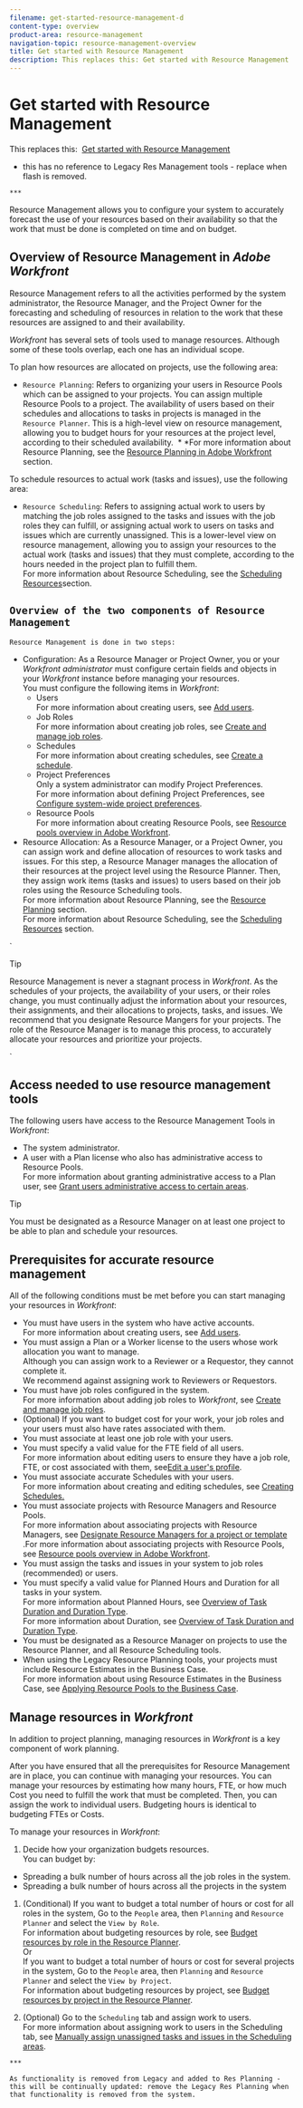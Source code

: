 ```yaml
---
filename: get-started-resource-management-d
content-type: overview
product-area: resource-management
navigation-topic: resource-management-overview
title: Get started with Resource Management
description: This replaces this: Get started with Resource Management
---
```


# Get started with Resource Management

<!--
<p data-mc-conditions="QuicksilverOrClassic.Draft mode"> This replaces this:&nbsp;<a href="../../resource-mgmt/resource-mgmt-overview/get-started-resource-management.md" class="MCXref xref" xrefformat="{para}">Get started with Resource Management </a>&nbsp; </p>
-->

This replaces this:&nbsp; [Get started with Resource Management](../../resource-mgmt/resource-mgmt-overview/get-started-resource-management.md)&nbsp;

<!--
<p data-mc-conditions="QuicksilverOrClassic.Draft mode"> - this has no reference to Legacy Res Management tools - replace when flash is removed.&nbsp; </p>
-->

- this has no reference to Legacy Res Management tools - replace when flash is removed.&nbsp;

<!--
<p data-mc-conditions="QuicksilverOrClassic.Draft mode"><span class="wysiwyg-color-pink">***</span> </p>
-->

`***`

Resource Management allows you to configure your system to accurately forecast the use of your resources based on their availability so that the work that must be done is completed on time and on budget.&nbsp;

## Overview of Resource Management in *Adobe Workfront*

Resource Management refers to all the activities performed by the system administrator, the Resource Manager, and the Project Owner&nbsp;for the forecasting and scheduling of resources in relation to the work that these resources are assigned to and their availability. &nbsp;

*Workfront* has several sets of tools used to manage resources. Although some of these tools overlap, each one has an individual scope.&nbsp;

To plan how resources are allocated on projects, use the following area:&nbsp;

* `Resource Planning`: Refers to organizing your users in Resource Pools which can be assigned to your projects. You can assign multiple Resource Pools to a project. The availability of users based on their schedules and allocations to tasks in projects is managed in the `Resource Planner`. This is a high-level view on resource management, allowing you to budget hours for your resources at the project level, according to their scheduled availability. &nbsp;* 
  *For more information about Resource Planning, see the [Resource Planning in Adobe Workfront](../../resource-mgmt/resource-planning/resource-planning-overview.md) section.&nbsp;

To schedule resources to actual work (tasks and issues), use the following area:&nbsp;

* `Resource Scheduling`: Refers to assigning actual work to users&nbsp;by matching the job roles assigned to the tasks and issues with the&nbsp;job roles they can fulfill, or assigning actual work to users on tasks and issues which are currently unassigned.&nbsp;This is a lower-level view on resource management, allowing you to assign&nbsp;your resources to the actual work (tasks and issues) that they must complete, according to the hours needed in the project plan to fulfill them.  
  For more information about Resource Scheduling, see the [Scheduling Resources](../../resource-mgmt/resource-scheduling/resource-scheduling-overview.md)section.

## `Overview of the two components of Resource Management`

`Resource Management is done in two steps:`

<ul> 
 <li><span class="wysiwyg-color-pink"><span class="bold">Configuration</span>: As a Resource Manager or Project Owner, you or your <em>Workfront administrator</em> must configure certain fields and objects in your <em>Workfront</em> instance before managing your resources.&nbsp;</span> <br><span class="wysiwyg-color-pink">You must configure&nbsp;the following items in <em>Workfront</em>:</span> <br> 
  <ul> 
   <li><span class="wysiwyg-color-pink">Users</span> <br><span class="wysiwyg-color-pink">For more information about creating users, see <a href="../../administration-and-setup/add-users/create-and-manage-users/add-users.md" class="MCXref xref" xrefformat="{para}">Add users</a>.</span> </li> 
   <li><span class="wysiwyg-color-pink">Job Roles</span> <br><span class="wysiwyg-color-pink">For more information about creating job roles, see <a href="../../administration-and-setup/set-up-workfront/organizational-setup/create-manage-job-roles.md" class="MCXref xref" xrefformat="{para}">Create and manage job roles</a>.</span> </li> 
   <li><span class="wysiwyg-color-pink">Schedules</span> <br><span class="wysiwyg-color-pink">For more information about creating schedules, see <a href="../../administration-and-setup/set-up-workfront/configure-timesheets-schedules/create-schedules.md" class="MCXref xref" xrefformat="{para}">Create a schedule</a>.</span> </li> 
   <li><span class="wysiwyg-color-pink">Project Preferences</span> <br><span class="wysiwyg-color-pink">
     <note type="tip">
       Only a system administrator can modify Project Preferences.
      <br>
     </note>For more information about defining Project Preferences, see <a href="../../administration-and-setup/set-up-workfront/configure-system-defaults/set-project-preferences.md" class="MCXref xref" xrefformat="{para}">Configure system-wide project preferences</a>.</span> </li> 
   <li><span class="wysiwyg-color-pink">Resource Pools</span> <br><span class="wysiwyg-color-pink">For more information about creating Resource Pools, see <a href="../../resource-mgmt/resource-planning/resource-pools/work-with-resource-pools.md" class="MCXref xref" xrefformat="{para}"> Resource pools overview in Adobe Workfront</a>.</span> </li> 
  </ul> </li> 
 <li><span class="wysiwyg-color-pink"><span class="bold">Resource Allocation</span>: As a Resource Manager, or a Project Owner, you can assign work and define allocation of resources to work tasks and issues. For this step, a Resource Manager manages the allocation of their resources at the project level using the Resource Planner. Then, they assign work items (tasks and issues) to users based on their job roles using the Resource Scheduling tools.&nbsp;</span> <br><span class="wysiwyg-color-pink">For more information about Resource Planning, see the <a href="../../resource-mgmt/resource-planning/resource-planning-overview.md">Resource Planning</a> section.</span> <br><span class="wysiwyg-color-pink">For more information about Resource Scheduling, see the <a href="../../resource-mgmt/resource-scheduling/resource-scheduling-overview.md">Scheduling Resources</a> section.&nbsp;</span> </li> 
</ul>

`

>[!TIP]
>
>Resource Management is never a stagnant&nbsp;process&nbsp;in *Workfront*. As the schedules of your projects, the availability&nbsp;of your users, or their roles change, you must continually adjust the information about your resources, their assignments, and their allocations to projects, tasks, and issues. We recommend that you designate Resource Mangers for your projects. The role of the Resource Manager is to manage this process, to&nbsp;accurately allocate&nbsp;your resources and prioritize your projects.&nbsp;

`

## Access needed to use resource management tools

The following users have access to the Resource Management Tools in *Workfront*:

* The system administrator.
* A user with a Plan license who also has administrative access to Resource Pools.   
  For more information about granting administrative access to a Plan user, see [Grant users administrative access to certain areas](../../administration-and-setup/add-users/configure-and-grant-access/grant-users-admin-access-certain-areas.md).

>[!TIP]
>
>You must be designated as a Resource Manager on at least one project to be able to plan and schedule your resources.&nbsp;

## Prerequisites for accurate resource management&nbsp;

All of the following conditions must be met before you can start managing your resources in *Workfront*:

<ul> 
 <li> You must have users in the system who have active accounts.<br>For more information about creating users, see <a href="../../administration-and-setup/add-users/create-and-manage-users/add-users.md" class="MCXref xref" xrefformat="{para}">Add users</a>.</li> 
 <li> You must assign a Plan or a Worker license to the users whose work allocation you want to manage.<br><note type="tip">
    Although you can assign work to a Reviewer or a Requestor, they cannot complete it. 
   <br>We recommend against assigning work to Reviewers or Requestors.
  </note></li> 
 <li> You must have job roles configured in the system.<br>For more information about adding job roles to <em>Workfront</em>, see <a href="../../administration-and-setup/set-up-workfront/organizational-setup/create-manage-job-roles.md" class="MCXref xref" xrefformat="{para}">Create and manage job roles</a>.</li> 
 <li> (Optional) If you want to budget cost for your work, your job roles and your users must also have rates associated with them.<br></li> 
 <li> You must associate at least one job role with your users.<br></li> 
 <li> You must specify a valid value for the FTE field of all users.<br>For more information about editing users to ensure they have a job role, FTE, or cost associated with them,&nbsp;see<a href="../../administration-and-setup/add-users/create-and-manage-users/edit-a-users-profile.md" class="MCXref xref" xrefformat="{para}">Edit a user's profile</a>.</li> 
 <li>You must associate accurate Schedules with your users.<br>For more information about creating and editing schedules, see <a href="../../administration-and-setup/set-up-workfront/configure-timesheets-schedules/create-schedules.md">Creating Schedules.</a></li> 
 <li>You must associate projects with Resource Managers and Resource Pools.<br>For more information about associating projects with Resource Managers, see <a href="../../manage-work/projects/planning-a-project/designate-resource-managers-for-projects-and-templates.md" class="MCXref xref" xrefformat="{para}">Designate Resource Managers for a project or template </a>.For more information about associating projects with Resource Pools, see <a href="../../resource-mgmt/resource-planning/resource-pools/work-with-resource-pools.md" class="MCXref xref" xrefformat="{para}"> Resource pools overview in Adobe Workfront</a>.</li> 
 <li>You must assign the tasks and issues in your system to job roles (recommended) or users.</li> 
 <li>You must specify a valid value for Planned Hours and Duration for all tasks in your system.<br>For more information about Planned Hours, see <a href="../../manage-work/tasks/taskdurtn/task-duration-and-duration-type.md" class="MCXref xref" xrefformat="{para}">Overview of Task Duration and Duration Type</a>.<br>For more information about Duration, see <a href="../../manage-work/tasks/taskdurtn/task-duration-and-duration-type.md" class="MCXref xref" xrefformat="{para}">Overview of Task Duration and Duration Type</a>.</li> 
 <li>You must be designated as a Resource Manager on projects to use the Resource Planner, and all Resource Scheduling tools.&nbsp;</li> 
 <li>When using the Legacy Resource Planning tools, your projects must include Resource Estimates in the Business Case.<br>For more information about using Resource Estimates in the Business Case, see <a href="apply-legacy-pools-to-business-case.md">Applying Resource Pools to the Business Case</a>.</li> 
</ul>

## Manage resources in *Workfront*

In addition to project planning, managing resources in *Workfront* is a key component of work planning.&nbsp;

After you have ensured that all the prerequisites for Resource Management are in place, you can continue with managing your resources. You can manage your resources by estimating how many hours, FTE, or how much Cost you need to fulfill the work that must be completed. Then, you can assign the work to individual users. Budgeting hours is identical to budgeting FTEs or Costs.&nbsp;

To manage your resources in *Workfront*:

1. Decide how your organization budgets resources.  
   You can budget by:

  * Spreading a bulk number of hours across all the job roles in the system.  
  * Spreading a bulk number of hours across all the projects in the system

1. (Conditional) If you want to budget a total number of hours or cost for all roles in the system, Go to the `People` area, then `Planning` and `Resource Planner` and select the `View by Role`.  
   For information about budgeting resources by role, see [Budget resources by role in the Resource Planner](../../resource-mgmt/resource-planning/budget-by-role-resource-planner-d.md).  
   Or  
   If you want to budget a total number of hours or cost for several projects in the system, Go to the `People` area, then `Planning` and `Resource Planner` and select the `View by Project`.  
   For information about budgeting resources by project, see [Budget resources by project in the Resource Planner](../../resource-mgmt/resource-planning/budget-by-project-resource-planner-d.md).

1. (Optional) Go to the `Scheduling` tab and assign work to users.  
   For more information about assigning work to users in the Scheduling tab, see [Manually assign unassigned tasks and issues in the Scheduling areas](../../resource-mgmt/resource-scheduling/manually-assign-items-scheduling-areas.md).

<!--
<p data-mc-conditions="QuicksilverOrClassic.Draft mode"><span class="wysiwyg-color-pink">***</span> </p>
-->

`***`

<!--
<p data-mc-conditions="QuicksilverOrClassic.Draft mode"><span class="wysiwyg-color-pink">As functionality is removed from Legacy and added to Res Planning - this will be continually updated: remove the Legacy Res Planning when that functionality is removed from the system.</span> </p>
-->

`As functionality is removed from Legacy and added to Res Planning - this will be continually updated: remove the Legacy Res Planning when that functionality is removed from the system.`

&nbsp;
